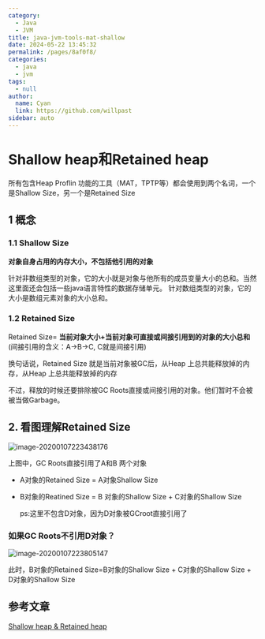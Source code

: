 ```yaml
---
category: 
  - Java
  - JVM
title: java-jvm-tools-mat-shallow
date: 2024-05-22 13:45:32
permalink: /pages/8af0f8/
categories: 
  - java
  - jvm
tags: 
  - null
author: 
  name: Cyan
  link: https://github.com/willpast
sidebar: auto
---
```


# Shallow heap和Retained heap

所有包含Heap Proflin 功能的工具（MAT，TPTP等）都会使用到两个名词，一个是Shallow Size，另一个是Retained Size

## 1 概念

### 1.1 Shallow Size

**对象自身占用的内存大小，不包括他引用的对象**

针对非数组类型的对象，它的大小就是对象与他所有的成员变量大小的总和。当然这里面还会包括一些java语言特性的数据存储单元。
针对数组类型的对象，它的大小是数组元素对象的大小总和。

### 1.2 Retained Size

Retained Size= **当前对象大小+当前对象可直接或间接引用到的对象的大小总和**(间接引用的含义：A->B->C, C就是间接引用)

换句话说，Retained Size 就是当前对象被GC后，从Heap 上总共能释放掉的内存，从Heap 上总共能释放掉的内存

不过，释放的时候还要排除被GC Roots直接或间接引用的对象。他们暂时不会被被当做Garbage。

## 2. 看图理解Retained Size



![image-20200107223438176](https://zszblog.oss-cn-beijing.aliyuncs.com/zszblog/blogimage-master/img/image-20200107223438176.png)

上图中，GC Roots直接引用了A和B 两个对象

- A对象的Retained Size = A对象Shallow Size

- B对象的Reatined Size = B 对象的Shallow Size + C对象的Shallow Size

  ps:这里不包含D对象，因为D对象被GCroot直接引用了

### 如果GC Roots不引用D对象？

![image-20200107223805147](https://zszblog.oss-cn-beijing.aliyuncs.com/zszblog/blogimage-master/img/image-20200107223805147.png)

此时，B对象的Retained Size=B对象的Shallow Size + C对象的Shallow Size + D对象的Shallow Size

## 参考文章

[Shallow heap & Retained heap](https://www.iteye.com/blog/bjyzxxds-1532937)
